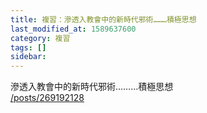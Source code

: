```yaml
---
title: 複習：滲透入教會中的新時代邪術………積極思想
last_modified_at: 1589637600
category: 複習
tags: []
sidebar: 
---
```


<div>滲透入教會中的新時代邪術………積極思想<br/>
<a href="/posts/269192128" target="_blank">/posts/269192128</a></div>
<div> </div>
